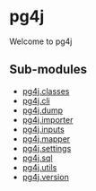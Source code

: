 # pg4j
Welcome to pg4j

Sub-modules
-----------
* [pg4j.classes](classes/)
* [pg4j.cli](cli/)
* [pg4j.dump](dump/)
* [pg4j.importer](importer/)
* [pg4j.inputs](inputs/)
* [pg4j.mapper](mapper/)
* [pg4j.settings](settings/)
* [pg4j.sql](sql/)
* [pg4j.utils](utils/)
* [pg4j.version](version/)
